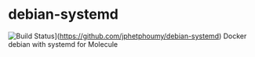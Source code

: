 # debian-systemd 

![Build Status](https://github.com/jphetphoumy/debian-systemd.svg)](https://github.com/jphetphoumy/debian-systemd)
Docker debian with systemd for Molecule
